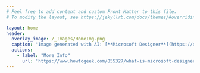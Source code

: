 ```yaml
---
# Feel free to add content and custom Front Matter to this file.
# To modify the layout, see https://jekyllrb.com/docs/themes/#overriding-theme-defaults

layout: home
header:
  overlay_image: /_Images/HomeImg.png
  caption: "Image generated with AI: [**Microsoft Designer**](https://designer.microsoft.com/invite) &[**Draw.io**](https://app.diagrams.net/)"
  actions:
    - label: "More Info"
      url: "https://www.howtogeek.com/855327/what-is-microsoft-designer-and-how-do-you-get-started/"
---
```


